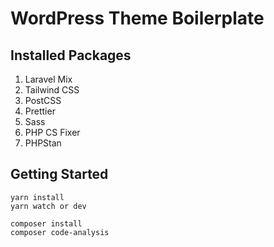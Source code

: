 # WordPress Theme Boilerplate

## Installed Packages

1. Laravel Mix
2. Tailwind CSS
3. PostCSS
4. Prettier
5. Sass
6. PHP CS Fixer
7. PHPStan

## Getting Started

```:bash
yarn install
yarn watch or dev

composer install
composer code-analysis
```
